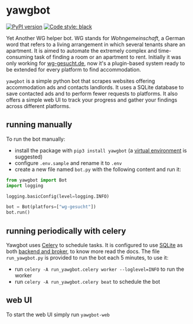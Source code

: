 # yawgbot
[![PyPI version](https://badge.fury.io/py/pyAMT.svg)](https://badge.fury.io/py/pyAMT) [![Code style: black](https://img.shields.io/badge/code%20style-black-000000.svg)](https://github.com/psf/black)

Yet Another WG helper bot. WG stands for *Wohngemeinschaft*, a German word that refers to a living arrangement in which
several tenants share an apartment. It is aimed to automate the extremely complex and time-consuming task of finding a
room or an apartment to rent. Initially it was only working for [wg-gesucht.de](https://wg-gesucht.de), now it's a
plugin-based system ready to be extended for every platform to find accommodation.

`yawgbot` is a simple python bot that scrapes websites offering accommodation ads and contacts landlords. It uses a
SQLite database to save contacted ads and to perform fewer requests to platforms. It also offers a simple web UI to
track your progress and gather your findings across different platforms.

[//]: # (## configuration)

[//]: # ()

[//]: # (## creating a plugin)

[//]: # ()

[//]: # (## running periodically)

[//]: # ()

[//]: # (## instructions)

[//]: # (- create a python virtual environment with `python3 -m venv vev`)

[//]: # (- activate the virtual environment with `source venv/bin/activate` &#40;might be different if not using bash&#41;)

[//]: # (- install the dependencies with `pip3 install -r requirements.txt`)

[//]: # (- configure `.env.sample` and rename it to `.env`)

[//]: # ()

[//]: # (When configuring for use go on [https://wg-gesucht.de]&#40;https://wg-gesucht.de&#41; and copy the url you are using to look for)

[//]: # (accommodation, then replace the last number with `{}` in order to be able to search across multiple pages, for example,)

[//]: # (if looking for apartments in Munich: base url)

[//]: # (is `https://www.wg-gesucht.de/1-zimmer-wohnungen-in-Munchen.90.1.1.1.html`, replace the last `1` as)

[//]: # (follows: `https://www.wg-gesucht.de/1-zimmer-wohnungen-in-Munchen.90.1.1.{}.html`)

## running manually

To run the bot manually:

+ install the package with `pip3 install yawgbot` (a [virtual environment](https://docs.python.org/3/tutorial/venv.html) is suggested)
+ configure `.env.sample` and rename it to `.env`
+ create a new file named `bot.py` with the following content and run it:

```python
from yawgbot import Bot
import logging

logging.basicConfig(level=logging.INFO)

bot = Bot(platfors=["wg-gesucht"])
bot.run()
```

## running periodically with celery

Yawgbot uses [Celery](https://docs.celeryq.dev/en/stable/) to schedule tasks. It is
configured to use [SQLite](https://sqlite.org) as
both [backend and broker](https://docs.celeryq.dev/en/stable/getting-started/backends-and-brokers/index.html), to know
more read the docs. The file `run_yawgbot.py` is provided to run the bot each 5 minutes, to use it:

- run `celery -A run_yawgbot.celery worker --loglevel=INFO` to run the worker
- run `celery -A run_yawgbot.celery beat` to schedule the bot

## web UI

To start the web UI simply run `yawgbot-web`